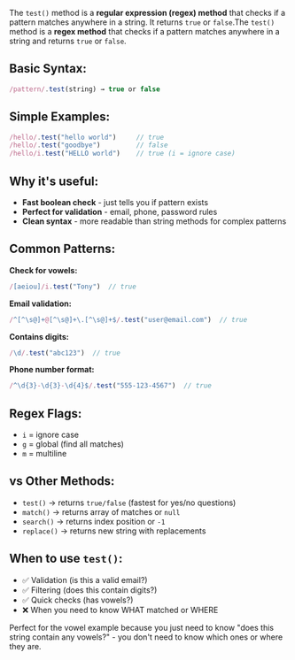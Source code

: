 The `test()` method is a **regular expression (regex) method** that checks if a pattern matches anywhere in a string. It returns `true` or `false`.The `test()` method is a **regex method** that checks if a pattern matches anywhere in a string and returns `true` or `false`.

## Basic Syntax:
```javascript
/pattern/.test(string) → true or false
```

## Simple Examples:
```javascript
/hello/.test("hello world")     // true
/hello/.test("goodbye")         // false
/hello/i.test("HELLO world")    // true (i = ignore case)
```

## Why it's useful:
- **Fast boolean check** - just tells you if pattern exists
- **Perfect for validation** - email, phone, password rules
- **Clean syntax** - more readable than string methods for complex patterns

## Common Patterns:

**Check for vowels:**
```javascript
/[aeiou]/i.test("Tony")  // true
```

**Email validation:**
```javascript
/^[^\s@]+@[^\s@]+\.[^\s@]+$/.test("user@email.com")  // true
```

**Contains digits:**
```javascript
/\d/.test("abc123")  // true
```

**Phone number format:**
```javascript
/^\d{3}-\d{3}-\d{4}$/.test("555-123-4567")  // true
```

## Regex Flags:
- `i` = ignore case
- `g` = global (find all matches)
- `m` = multiline

## vs Other Methods:
- `test()` → returns `true/false` (fastest for yes/no questions)
- `match()` → returns array of matches or `null`
- `search()` → returns index position or `-1`
- `replace()` → returns new string with replacements

## When to use `test()`:
- ✅ Validation (is this a valid email?)
- ✅ Filtering (does this contain digits?)
- ✅ Quick checks (has vowels?)
- ❌ When you need to know WHAT matched or WHERE

Perfect for the vowel example because you just need to know "does this string contain any vowels?" - you don't need to know which ones or where they are.